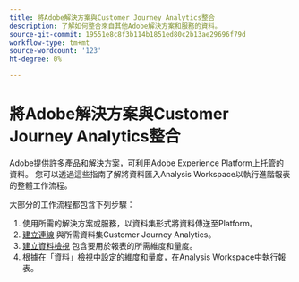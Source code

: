 ```yaml
---
title: 將Adobe解決方案與Customer Journey Analytics整合
description: 了解如何整合來自其他Adobe解決方案和服務的資料。
source-git-commit: 19551e8c8f3b114b1851ed80c2b13ae29696f79d
workflow-type: tm+mt
source-wordcount: '123'
ht-degree: 0%

---
```



# 將Adobe解決方案與Customer Journey Analytics整合

Adobe提供許多產品和解決方案，可利用Adobe Experience Platform上托管的資料。 您可以透過這些指南了解將資料匯入Analysis Workspace以執行進階報表的整體工作流程。

大部分的工作流程都包含下列步驟：

1. 使用所需的解決方案或服務，以資料集形式將資料傳送至Platform。
2. [建立連線](/help/connections/create-connection.md) 與所需資料集Customer Journey Analytics。
3. [建立資料檢視](/help/data-views/create-dataview.md) 包含要用於報表的所需維度和量度。
4. 根據在「資料」檢視中設定的維度和量度，在Analysis Workspace中執行報表。
